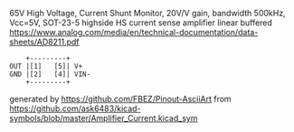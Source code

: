 65V High Voltage, Current Shunt Monitor, 20V/V gain, bandwidth 500kHz, Vcc=5V, SOT-23-5
highside HS current sense amplifier linear buffered
https://www.analog.com/media/en/technical-documentation/data-sheets/AD8211.pdf


	    +---------+
	OUT |[1]   [5]| V+
	GND |[2]   [4]| VIN-
	    +---------+


generated by https://github.com/FBEZ/Pinout-AsciiArt from https://github.com/ask6483/kicad-symbols/blob/master/Amplifier_Current.kicad_sym